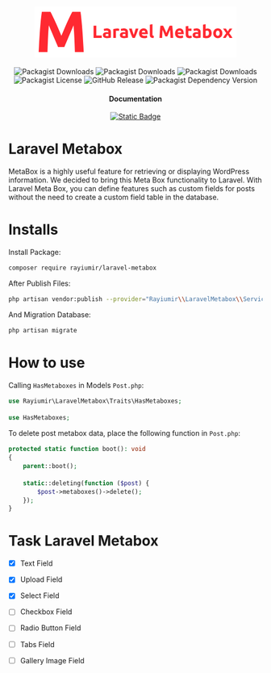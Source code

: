 <div align="center">
    <a href="https://github.com/Rayiumir/laravel-metabox" target="_blank">
        <img src="./art/Laravel-Metabox.png" alt="Laravel Metabox Logo">
    </a>
</div>
<br>
<div align="center">
    <img alt="Packagist Downloads" src="https://img.shields.io/packagist/dd/rayiumir/laravel-metabox">
    <img alt="Packagist Downloads" src="https://img.shields.io/packagist/dm/rayiumir/laravel-metabox">
    <img alt="Packagist Downloads" src="https://img.shields.io/packagist/dt/rayiumir/laravel-metabox">
    <img alt="Packagist License" src="https://img.shields.io/packagist/l/rayiumir/laravel-metabox">
    <img alt="GitHub Release" src="https://img.shields.io/github/v/release/rayiumir/laravel-metabox">
    <img alt="Packagist Dependency Version" src="https://img.shields.io/packagist/dependency-v/rayiumir/laravel-metabox/PHP">
</div>

<div align="center">
    <h4>Documentation</h4>
    <a href="./Documentation/en.md"><img alt="Static Badge" src="https://img.shields.io/badge/en-lang?style=flat-square&label=Doc"></a>
</div>

# Laravel Metabox

MetaBox is a highly useful feature for retrieving or displaying WordPress information. We decided to bring this Meta Box functionality to Laravel. With Laravel Meta Box, you can define features such as custom fields for posts without the need to create a custom field table in the database.

# Installs

Install Package:

```bash
composer require rayiumir/laravel-metabox
```

After Publish Files:

```bash
php artisan vendor:publish --provider="Rayiumir\\LaravelMetabox\\ServiceProvider\\MetaboxServiceProvider"
```

And Migration Database:

```bash
php artisan migrate
```

# How to use

Calling `HasMetaboxes` in Models `Post.php`:

```php
use Rayiumir\LaravelMetabox\Traits\HasMetaboxes;

use HasMetaboxes;
```

To delete post metabox data, place the following function in `Post.php`:

```php
protected static function boot(): void
{
    parent::boot();

    static::deleting(function ($post) {
        $post->metaboxes()->delete();
    });
}
```

# Task Laravel Metabox

- [X] Text Field
- [X] Upload Field
- [X] Select Field
- [ ] Checkbox Field
- [ ] Radio ‌Button Field
- [ ] Tabs Field
- [ ] Gallery Image Field


